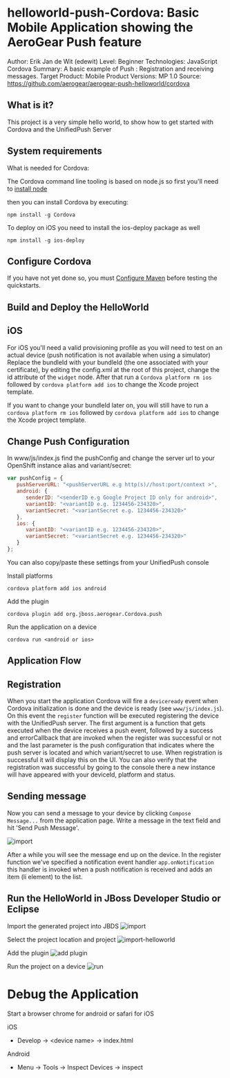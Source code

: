 helloworld-push-Cordova: Basic Mobile Application showing the AeroGear Push feature
===================================================================================
Author: Erik Jan de Wit (edewit)
Level: Beginner
Technologies: JavaScript Cordova
Summary: A basic example of Push : Registration and receiving messages.
Target Product: Mobile
Product Versions: MP 1.0
Source: https://github.com/aerogear/aerogear-push-helloworld/cordova

What is it?
-----------

This project is a very simple hello world, to show how to get started with Cordova and the UnifiedPush Server

System requirements
-------------------

What is needed for Cordova:

The Cordova command line tooling is based on node.js so first you'll need to [install node](http://nodejs.org/download/)

then you can install Cordova by executing:
```
npm install -g Cordova
```

To deploy on iOS you need to install the ios-deploy package as well
```
npm install -g ios-deploy
```

Configure Cordova
-----------------

If you have not yet done so, you must [Configure Maven](../README.md#configure-maven) before testing the quickstarts.

Build and Deploy the HelloWorld
-------------------------------

## iOS
For iOS you'll need a valid provisioning profile as you will need to test on an actual device (push notification is not available when using a simulator)
Replace the bundleId with your bundleId (the one associated with your certificate), by editing the config.xml at the root of this project, change the id attribute of the `widget` node. After that run a `Cordova platform rm ios` followed by `cordova platform add ios` to change the Xcode project template.

If you want to change your bundleId later on, you will still have to run a `cordova platform rm ios` followed by `cordova platform add ios` to change the Xcode project template.

## Change Push Configuration

In www/js/index.js find the pushConfig and change the server url to your OpenShift instance alias and variant/secret:

```javascript
var pushConfig = {
   pushServerURL: "<pushServerURL e.g http(s)//host:port/context >",
   android: {
      senderID: "<senderID e.g Google Project ID only for android>",
      variantID: "<variantID e.g. 1234456-234320>",
      variantSecret: "<variantSecret e.g. 1234456-234320>"
   },
   ios: {
      variantID: "<variantID e.g. 1234456-234320>",
      variantSecret: "<variantSecret e.g. 1234456-234320>"
   }
};

```

You can also copy/paste these settings from your UnifiedPush console

Install platforms
```
cordova platform add ios android
```

Add the plugin
```
cordova plugin add org.jboss.aerogear.Cordova.push
```

Run the application on a device
```
cordova run <android or ios>
```

Application Flow
----------------------

## Registration
When you start the application Cordova will fire a `deviceready` event when Cordova initialization is done and the device is ready (see `www/js/index.js`). On this event the `register` function will be executed registering the device with the UnifiedPush server. The first argument is a function that gets executed when the device receives a push event, followed by a success and errorCallback that are invoked when the register was successful or not and the last parameter is the push configuration that indicates where the push server is located and which variant/secret to use. When registration is successful it will display this on the UI. You can also verify that the registration was successful by going to the console there a new instance will have appeared with your deviceId, platform and status.

## Sending message
Now you can send a message to your device by clicking `Compose Message...` from the application page. Write a message in the text field and hit 'Send Push Message'.

![import](doc/compose-message.png)

After a while you will see the message end up on the device. In the register function we've specified a notification event handler `app.onNotification` this handler is invoked when a push notification is received and adds an item (li element) to the list.


Run the HelloWorld in JBoss Developer Studio or Eclipse
-------------------------------------------------------

Import the generated project into JBDS
![import](doc/import.png)

Select the project location and project
![import-helloworld](doc/import-helloworld.png)

Add the plugin
![add plugin](doc/plugin-add.png)

Run the project on a device
![run](doc/run.png)

Debug the Application
=====================

Start a browser chrome for android or safari for iOS

iOS
* Develop -> &lt;device name> -> index.html

Android
* Menu -> Tools -> Inspect Devices -> inspect
